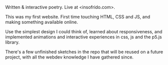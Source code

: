 Written & interactive poetry. Live at <insofrido.com>.

This was my first website. First time touching HTML, CSS and JS, and making something available online.

Use the simplest design I could think of, learned about responsiveness, and implemented animations and interactive experiences in css, js and the p5.js library.

There's a few unfinished sketches in the repo that will be reused on a future project, with all the webdev knowledge I have gathered since.